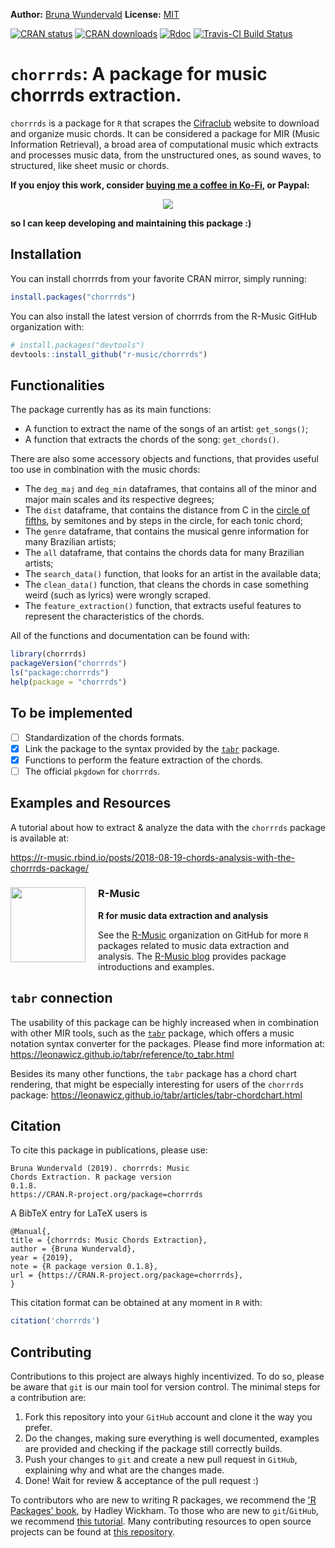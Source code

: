 
**Author:** [Bruna Wundervald](http://brunaw.com/) **License:** [MIT](https://opensource.org/licenses/MIT)<br/>

[![CRAN status](http://www.r-pkg.org/badges/version/chorrrds)](https://cran.r-project.org/package=chorrrds) [![CRAN downloads](http://cranlogs.r-pkg.org/badges/grand-total/chorrrds)](https://cran.r-project.org/package=chorrrds) [![Rdoc](http://www.rdocumentation.org/badges/version/chorrrds)](http://www.rdocumentation.org/packages/chorrrds) [![Travis-CI Build Status](https://travis-ci.org/r-music/chorrrds.svg?branch=master)](https://travis-ci.org/r-music/chorrrds) 


`chorrrds`: A package for music chorrrds extraction. 
========================================

`chorrrds` is a package for `R` that scrapes the [Cifraclub](https://www.cifraclub.com.br/) website to
download and organize music chords. It can be considered a package for 
MIR (Music Information Retrieval), a broad area of computational
music which extracts and processes music data, from the unstructured ones, as sound waves, to structured, like sheet music or chords.

**If you enjoy this work, consider [buying me a coffee in Ko-Fi](https://ko-fi.com/brunawundervald), or Paypal:**

<p align="center">
  <a href="https://www.paypal.com/cgi-bin/webscr?cmd=_s-xclick&hosted_button_id=89DH4WYL2M7XW&source=url">
    <img src="https://www.paypalobjects.com/en_US/i/btn/btn_donate_LG.gif" />
  </a>
</p>

**so I can keep developing and maintaining this package :)**

Installation
------------------------

You can install chorrrds from your favorite CRAN mirror, simply running:

``` r
install.packages("chorrrds")
```

You can also install the latest version of chorrrds from the R-Music GitHub organization with:
``` r
# install.packages("devtools")
devtools::install_github("r-music/chorrrds")
```

Functionalities
------------------------

The package currently has as its main functions: 

  - A function to extract the name of the songs of an artist:
  `get_songs()`; 
  - A function that extracts the chords of the song: `get_chords()`. 
  
There are also some accessory objects and functions, that provides useful too use
in combination with the music chords:

  - The `deg_maj` and `deg_min` dataframes, that contains all of the 
  minor and major main scales and its respective degrees; 
  - The `dist` dataframe, that contains the distance from C in the
  [circle of fifths](https://en.wikipedia.org/wiki/Circle_of_fifths), 
  by semitones and by steps in the circle, for each tonic chord; 
  - The `genre` dataframe, that contains the musical genre information
  for many Brazilian artists;
  - The `all` dataframe, that contains the chords data for many 
  Brazilian artists; 
  - The `search_data()` function, that looks for an artist in the
  available data; 
  - The `clean_data()` function, that cleans the chords in case
  something weird (such as lyrics) were wrongly scraped. 
  - The `feature_extraction()` function, that extracts useful features to 
  represent the characteristics of the chords. 
  
All of the functions and documentation can be found with:

``` r
library(chorrrds)
packageVersion("chorrrds")
ls("package:chorrrds")
help(package = "chorrrds")
```
  
To be implemented
------------------------

  - [ ] Standardization of the chords formats. 
  - [X] Link the package to the syntax provided by the 
  [`tabr`](https://leonawicz.github.io/tabr/index.html)
  package.
  - [X] Functions to perform the feature extraction of the chords. 
  - [ ] The official `pkgdown` for `chorrrds`. 
  
Examples and Resources
------------------------

A tutorial about how to extract & analyze the data with the 
`chorrrds` package is available at: 

https://r-music.rbind.io/posts/2018-08-19-chords-analysis-with-the-chorrrds-package/
  
### R-Music <img src="https://raw.githubusercontent.com/r-music/site/master/img/logo.png" style="float:left;margin-right:20px;" width=120>

<h4 style="padding:0px;margin:10px;">
R for music data extraction and analysis
</h4>

See the [R-Music](https://github.com/r-music) organization on GitHub for 
more `R` packages related to music data extraction and analysis. The [R-Music blog](https://r-music.rbind.io/) provides package introductions and examples.


`tabr` connection
------------------------

The usability of this package can be highly increased when in combination with 
other MIR tools, such as the [`tabr`](https://leonawicz.github.io/tabr/) package, which
offers a music notation syntax converter for the packages. Please 
find more information at: https://leonawicz.github.io/tabr/reference/to_tabr.html

Besides its many other functions, the `tabr` package has a chord chart rendering, that 
might be especially interesting for users of the `chorrrds` package: https://leonawicz.github.io/tabr/articles/tabr-chordchart.html


Citation
------------------------

To cite this package in publications, please use: 

```
Bruna Wundervald (2019). chorrrds: Music
Chords Extraction. R package version
0.1.8.
https://CRAN.R-project.org/package=chorrrds
```

A BibTeX entry for LaTeX users is

```
@Manual{,
title = {chorrrds: Music Chords Extraction},
author = {Bruna Wundervald},
year = {2019},
note = {R package version 0.1.8},
url = {https://CRAN.R-project.org/package=chorrrds},
}
```

This citation format can be obtained at any moment in `R` with:

``` r
citation('chorrrds')
```

Contributing 
------------------------

Contributions to this project are always highly incentivized. To do
so, please be aware that `git` is our main tool for version control. 
The minimal steps for a contribution are:

   1. Fork this repository into your `GitHub` account and clone it
  the way you prefer. 
   2. Do the changes, making sure everything is well documented, 
  examples are provided and checking if the package still correctly builds. 
   3. Push your changes to `git` and create a new pull request in
  `GitHub`, explaining why and what are the changes made. 
   4. Done! Wait for review & acceptance of the pull request :) 
  
To contributors who are new to writing R packages, we recommend
the ['R Packages' book](http://r-pkgs.had.co.nz/), by Hadley 
Wickham. To those who are new to `git`/`GitHub`, we recommend
[this tutorial](http://brunaw.com/talk/git/). Many contributing
resources to open source projects can be found at 
[this repository](https://github.com/freeCodeCamp/how-to-contribute-to-open-source). 



